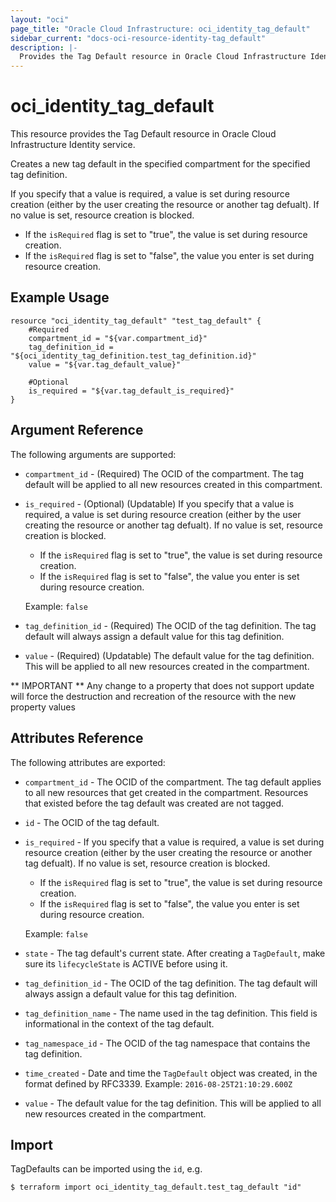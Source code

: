 ```yaml
---
layout: "oci"
page_title: "Oracle Cloud Infrastructure: oci_identity_tag_default"
sidebar_current: "docs-oci-resource-identity-tag_default"
description: |-
  Provides the Tag Default resource in Oracle Cloud Infrastructure Identity service
---
```


# oci_identity_tag_default
This resource provides the Tag Default resource in Oracle Cloud Infrastructure Identity service.

Creates a new tag default in the specified compartment for the specified tag definition.

If you specify that a value is required, a value is set during resource creation (either by 
the user creating the resource or another tag defualt). If no value is set, resource creation 
is blocked.

* If the `isRequired` flag is set to "true", the value is set during resource creation.
* If the `isRequired` flag is set to "false", the value you enter is set during resource creation.


## Example Usage

```hcl
resource "oci_identity_tag_default" "test_tag_default" {
	#Required
	compartment_id = "${var.compartment_id}"
	tag_definition_id = "${oci_identity_tag_definition.test_tag_definition.id}"
	value = "${var.tag_default_value}"

	#Optional
	is_required = "${var.tag_default_is_required}"
}
```

## Argument Reference

The following arguments are supported:

* `compartment_id` - (Required) The OCID of the compartment. The tag default will be applied to all new resources created in this compartment. 
* `is_required` - (Optional) (Updatable) If you specify that a value is required, a value is set during resource creation (either by  the user creating the resource or another tag defualt). If no value is set, resource  creation is blocked.
	* If the `isRequired` flag is set to "true", the value is set during resource creation.
	* If the `isRequired` flag is set to "false", the value you enter is set during resource creation.

	Example: `false` 
* `tag_definition_id` - (Required) The OCID of the tag definition. The tag default will always assign a default value for this tag definition. 
* `value` - (Required) (Updatable) The default value for the tag definition. This will be applied to all new resources created in the compartment. 


** IMPORTANT **
Any change to a property that does not support update will force the destruction and recreation of the resource with the new property values

## Attributes Reference

The following attributes are exported:

* `compartment_id` - The OCID of the compartment. The tag default applies to all new resources that get created in the compartment. Resources that existed before the tag default was created are not tagged. 
* `id` - The OCID of the tag default.
* `is_required` - If you specify that a value is required, a value is set during resource creation (either by the  user creating the resource or another tag defualt). If no value is set, resource creation is  blocked.
	* If the `isRequired` flag is set to "true", the value is set during resource creation.
	* If the `isRequired` flag is set to "false", the value you enter is set during resource creation.

	Example: `false` 
* `state` - The tag default's current state. After creating a `TagDefault`, make sure its `lifecycleState` is ACTIVE before using it. 
* `tag_definition_id` - The OCID of the tag definition. The tag default will always assign a default value for this tag definition. 
* `tag_definition_name` - The name used in the tag definition. This field is informational in the context of the tag default. 
* `tag_namespace_id` - The OCID of the tag namespace that contains the tag definition. 
* `time_created` - Date and time the `TagDefault` object was created, in the format defined by RFC3339.  Example: `2016-08-25T21:10:29.600Z` 
* `value` - The default value for the tag definition. This will be applied to all new resources created in the compartment. 

## Import

TagDefaults can be imported using the `id`, e.g.

```
$ terraform import oci_identity_tag_default.test_tag_default "id"
```

